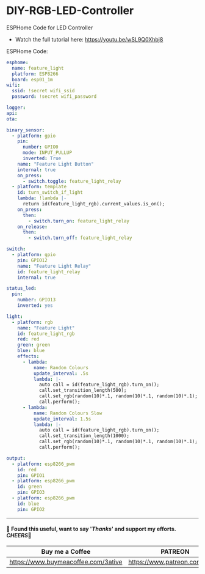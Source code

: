 # DIY-RGB-LED-Controller
ESPHome Code for LED Controller

* Watch the full tutorial here: https://youtu.be/wSL9Q0Xhbj8

ESPHome Code:
```yaml
esphome:
  name: feature_light
  platform: ESP8266
  board: esp01_1m
wifi:
  ssid: !secret wifi_ssid
  password: !secret wifi_password

logger:
api:
ota:

binary_sensor:
  - platform: gpio
    pin:
      number: GPIO0
      mode: INPUT_PULLUP
      inverted: True
    name: "Feature Light Button"
    internal: true
    on_press:
      - switch.toggle: feature_light_relay
  - platform: template
    id: turn_switch_if_light
    lambda: !lambda |-
      return id(feature_light_rgb).current_values.is_on();
    on_press:
      then:
        - switch.turn_on: feature_light_relay
    on_release:
      then:
        - switch.turn_off: feature_light_relay

switch:
  - platform: gpio
    pin: GPIO12
    name: "Feature Light Relay"
    id: feature_light_relay
    internal: true

status_led:
  pin:
    number: GPIO13
    inverted: yes

light:
  - platform: rgb
    name: "Feature Light"
    id: feature_light_rgb
    red: red
    green: green
    blue: blue
    effects:
      - lambda:
          name: Randon Colours
          update_interval: .5s
          lambda: |-
            auto call = id(feature_light_rgb).turn_on();
            call.set_transition_length(500);
            call.set_rgb(random(10)*.1, random(10)*.1, random(10)*.1);
            call.perform();
      - lambda:
          name: Randon Colours Slow
          update_interval: 1.5s
          lambda: |-
            auto call = id(feature_light_rgb).turn_on();
            call.set_transition_length(1000);
            call.set_rgb(random(10)*.1, random(10)*.1, random(10)*.1);
            call.perform();

output:
  - platform: esp8266_pwm
    id: red
    pin: GPIO1
  - platform: esp8266_pwm
    id: green
    pin: GPIO3
  - platform: esp8266_pwm
    id: blue
    pin: GPIO2
```
___
#### 💖 Found this useful, want to say '*Thanks*' and support my efforts. *CHEERS*🍺
| Buy me a Coffee | PATREON |
|-----------------|---------|
| https://www.buymeacoffee.com/3ative | https://www.patreon.com/3ative |


